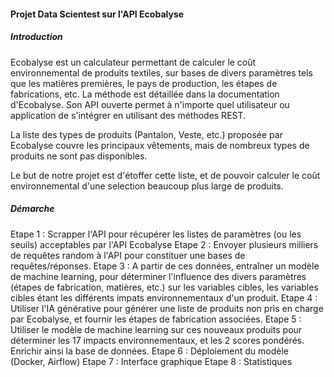 #### Projet Data Scientest sur l'API Ecobalyse
##### Introduction
Ecobalyse est un calculateur permettant de calculer le coût environnemental de produits textiles, 
sur bases de divers paramètres tels que les matières premières, le pays de production, les étapes de fabrications, etc.
La méthode est détaillée dans la documentation d'Ecobalyse. 
Son API ouverte permet à n'importe quel utilisateur ou application de s'intégrer en utilisant des méthodes REST.  

La liste des types de produits (Pantalon, Veste, etc.) proposée par Ecobalyse couvre les principaux vêtements, mais de nombreux types de produits ne sont pas disponibles.

Le but de notre projet est d'étoffer cette liste, et de pouvoir calculer le coût environnemental d'une 
selection beaucoup plus large de produits.

##### Démarche

Etape 1 : Scrapper l'API pour récupérer les listes de paramètres (ou les seuils) acceptables par l'API Ecobalyse
Etape 2 : Envoyer plusieurs milliers de requêtes random à l'API pour constituer une bases de requêtes/réponses.
Etape 3 : A partir de ces données, entraîner un modèle de machine learning, pour déterminer l'influence des divers paramètres (étapes de fabrication, matières, etc.) sur les variables cibles, les variables cibles étant les différents impats environnementaux d'un produit.
Etape 4 : Utiliser l'IA générative pour générer une liste de produits non pris en charge par Ecobalyse, et fournir les étapes de fabrication associées.
Etape 5 : Utiliser le modèle de machine learning sur ces nouveaux produits pour déterminer les 17 impacts environnementaux, et les 2 scores pondérés. Enrichir ainsi la base de données.
Etape 6 : Déploiement du modèle (Docker, Airflow)
Etape 7 : Interface graphique
Etape 8 : Statistiques
